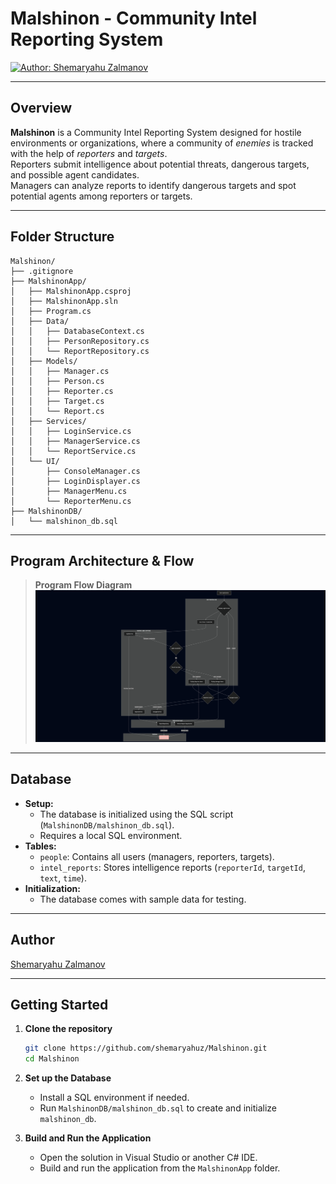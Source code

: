 ﻿# Malshinon - Community Intel Reporting System

[![Author: Shemaryahu Zalmanov](https://img.shields.io/badge/Author-Shemaryahu%20Zalmanov-blue?style=flat-square)](https://github.com/shemaryahuz)

---

## Overview

**Malshinon** is a Community Intel Reporting System designed for hostile environments or organizations, where a community of *enemies* is tracked with the help of *reporters* and *targets*.  
Reporters submit intelligence about potential threats, dangerous targets, and possible agent candidates.  
Managers can analyze reports to identify dangerous targets and spot potential agents among reporters or targets.

---

## Folder Structure

```plaintext
Malshinon/
├── .gitignore
├── MalshinonApp/
│   ├── MalshinonApp.csproj
│   ├── MalshinonApp.sln
│   ├── Program.cs
│   ├── Data/
│   │   ├── DatabaseContext.cs
│   │   ├── PersonRepository.cs
│   │   └── ReportRepository.cs
│   ├── Models/
│   │   ├── Manager.cs
│   │   ├── Person.cs
│   │   ├── Reporter.cs
│   │   ├── Target.cs
│   │   └── Report.cs
│   ├── Services/
│   │   ├── LoginService.cs
│   │   ├── ManagerService.cs
│   │   └── ReportService.cs
│   └── UI/
│       ├── ConsoleManager.cs
│       ├── LoginDisplayer.cs
│       ├── ManagerMenu.cs
│       └── ReporterMenu.cs
├── MalshinonDB/
│   └── malshinon_db.sql
```

---

## Program Architecture & Flow

> **Program Flow Diagram**  
> ![Program Flow Diagram](./Docs/program-flow.png)  

---

## Database

- **Setup:**  
  - The database is initialized using the SQL script (`MalshinonDB/malshinon_db.sql`).
  - Requires a local SQL environment.
- **Tables:**
  - `people`: Contains all users (managers, reporters, targets).
  - `intel_reports`: Stores intelligence reports (`reporterId`, `targetId`, `text`, `time`).
- **Initialization:**  
  - The database comes with sample data for testing.

---

## Author

[Shemaryahu Zalmanov](https://github.com/shemaryahuz)

---

## Getting Started

1. **Clone the repository**  
   ```bash
   git clone https://github.com/shemaryahuz/Malshinon.git
   cd Malshinon
   ```
2. **Set up the Database**  
   - Install a SQL environment if needed.
   - Run `MalshinonDB/malshinon_db.sql` to create and initialize `malshinon_db`.

3. **Build and Run the Application**  
   - Open the solution in Visual Studio or another C# IDE.
   - Build and run the application from the `MalshinonApp` folder.
